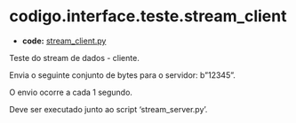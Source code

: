 <a id="codigo-interface-teste-stream-client"></a>

# codigo.interface.teste.stream_client

* **code:**
  [stream_client.py](../../../../codigo/interface/teste/stream_client.py)

<a id="module-codigo.interface.teste.stream_client"></a>

Teste do stream de dados - cliente.

Envia o seguinte conjunto de bytes para o servidor: b”12345”.

O envio ocorre a cada 1 segundo.

Deve ser executado junto ao script ‘stream_server.py’.
